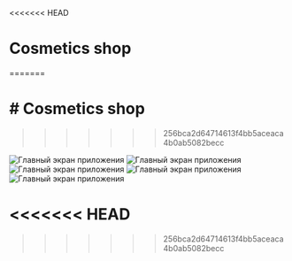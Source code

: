 <<<<<<< HEAD
# Сosmetics shop
=======
# # Сosmetics shop
>>>>>>> 256bca2d64714613f4bb5aceaca4b0ab5082becc

![Главный экран приложения](images/screenshot1.png)
![Главный экран приложения](images/screenshot2.png)
![Главный экран приложения](images/screenshot3.png)
![Главный экран приложения](images/screenshot4.png)
![Главный экран приложения](images/screenshot5.png)


<<<<<<< HEAD
=======

>>>>>>> 256bca2d64714613f4bb5aceaca4b0ab5082becc
